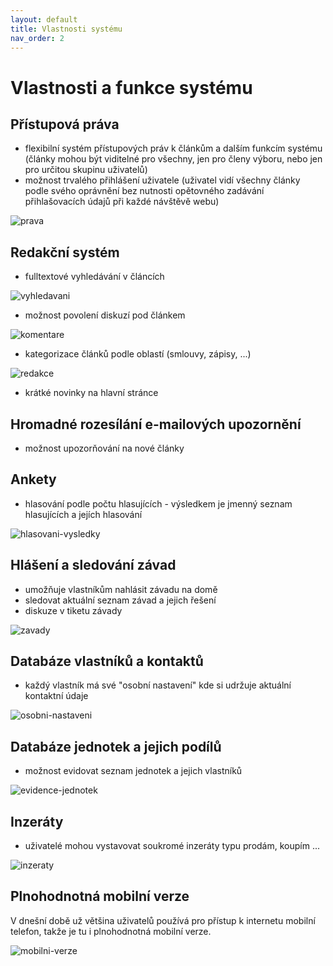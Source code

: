```yaml
---
layout: default
title: Vlastnosti systému
nav_order: 2
---
```


# Vlastnosti a funkce systému

## Přístupová práva

* flexibilní systém přístupových práv k článkům a dalším funkcím systému (články mohou být viditelné pro všechny, jen pro členy výboru, nebo jen pro určitou skupinu uživatelů)
* možnost trvalého přihlášení uživatele (uživatel vidí všechny články podle svého oprávnění bez nutnosti opětovného zadávání přihlašovacích údajů při každé návštěvě webu)

![prava](gfx/prava.png)

## Redakční systém

* fulltextové vyhledávání v článcích

![vyhledavani](gfx/vyhledavani.png)

* možnost povolení diskuzí pod článkem

![komentare](gfx/komentare.png)

* kategorizace článků podle oblastí (smlouvy, zápisy, ...)

![redakce](gfx/redakce.png)

* krátké novinky na hlavní stránce

## Hromadné rozesílání e-mailových upozornění

* možnost upozorňování na nové články

## Ankety

* hlasování podle počtu hlasujících - výsledkem je jmenný seznam hlasujících a jejích hlasování

![hlasovani-vysledky](gfx/hlasovani-vysledky.png)

## Hlášení a sledování závad

* umožňuje vlastníkům nahlásit závadu na domě
* sledovat aktuální seznam závad a jejich řešení
* diskuze v tiketu závady

![zavady](gfx/zavady.png)

## Databáze vlastníků a kontaktů

* každý vlastník má své "osobní nastavení" kde si udržuje aktuální kontaktní údaje

![osobni-nastaveni](gfx/osobni-nastaveni.png)

## Databáze jednotek a jejich podílů

* možnost evidovat seznam jednotek a jejich vlastníků

![evidence-jednotek](gfx/evidence-jednotek.png)

## Inzeráty

* uživatelé mohou vystavovat soukromé inzeráty typu prodám, koupím ...

![inzeraty](gfx/inzeraty.png)

## Plnohodnotná mobilní verze

V dnešní době už většina uživatelů používá pro přístup k internetu mobilní telefon, takže je tu i plnohodnotná mobilní verze.

![mobilni-verze](gfx/mobilni-verze.png)